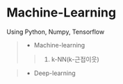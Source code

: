 Machine-Learning
==========
Using Python, Numpy, Tensorflow


>* Machine-learning
>>1. k-NN(k-근접이웃)

>* Deep-learning
